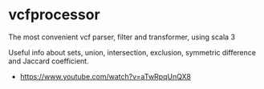 # vcfprocessor

The most convenient vcf parser, filter and transformer, using scala 3

Useful info about sets, union, intersection, exclusion, symmetric difference and Jaccard coefficient.

* https://www.youtube.com/watch?v=aTwRpqUnQX8

